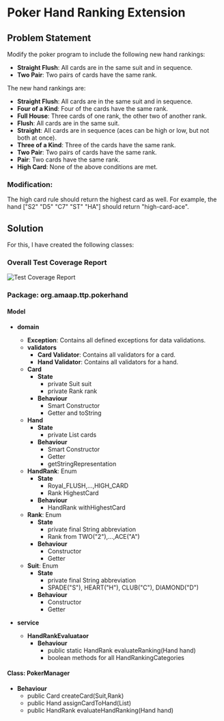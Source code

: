 # Poker Hand Ranking Extension

## Problem Statement

Modify the poker program to include the following new hand rankings:

- **Straight Flush**: All cards are in the same suit and in sequence.
- **Two Pair**: Two pairs of cards have the same rank.

The new hand rankings are:

- **Straight Flush**: All cards are in the same suit and in sequence.
- **Four of a Kind**: Four of the cards have the same rank.
- **Full House**: Three cards of one rank, the other two of another rank.
- **Flush**: All cards are in the same suit.
- **Straight**: All cards are in sequence (aces can be high or low, but not both at once).
- **Three of a Kind**: Three of the cards have the same rank.
- **Two Pair**: Two pairs of cards have the same rank.
- **Pair**: Two cards have the same rank.
- **High Card**: None of the above conditions are met.

### Modification:

The high card rule should return the highest card as well. For example, the hand ["S2" "D5" "C7" "ST" "HA"] should return "high-card-ace".

## Solution

For this, I have created the following classes:

### Overall Test Coverage Report
![Test Coverage Report](https://github.com/amey1302/Poker-Hand-Ranking/assets/114746925/50ede70e-b742-4e7e-b55c-2282a0bd0a61)
### Package: org.amaap.ttp.pokerhand

#### Model

- **domain**
  - **Exception**: Contains all defined exceptions for data validations.
  - **validators**
    - **Card Validator**: Contains all validators for a card.
    - **Hand Validator**: Contains all validators for a hand.
  - **Card**
    - **State**
      - private Suit suit
      - private Rank rank
    - **Behaviour**
      - Smart Constructor
      - Getter and toString
  - **Hand**
    - **State**
      - private List<Card> cards
    - **Behaviour**
      - Smart Constructor
      - Getter
      - getStringRepresentation
  - **HandRank**: Enum
    - **State**
      - Royal_FLUSH,...,HIGH_CARD
      - Rank HighestCard
    - **Behaviour**
      - HandRank withHighestCard
  - **Rank**: Enum
    - **State**
      - private final String abbreviation
      - Rank from TWO("2"),...,ACE("A")
    - **Behaviour**
      - Constructor
      - Getter
  - **Suit**: Enum
    - **State**
      - private final String abbreviation
      - SPADE("S"), HEART("H"), CLUB("C"), DIAMOND("D")
    - **Behaviour**
      - Constructor
      - Getter

- **service**
  - **HandRankEvaluataor**
    - **Behaviour**
      - public static HandRank evaluateRanking(Hand hand)
      - boolean methods for all HandRankingCategories

#### Class: PokerManager

- **Behaviour**
  - public Card createCard(Suit,Rank)
  - public Hand assignCardToHand(List<Card>)
  - public HandRank evaluateHandRanking(Hand hand)
